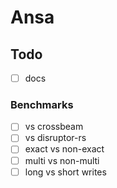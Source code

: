 # Ansa

## Todo

- [ ] docs

### Benchmarks

- [ ] vs crossbeam
- [ ] vs disruptor-rs
- [ ] exact vs non-exact
- [ ] multi vs non-multi
- [ ] long vs short writes
